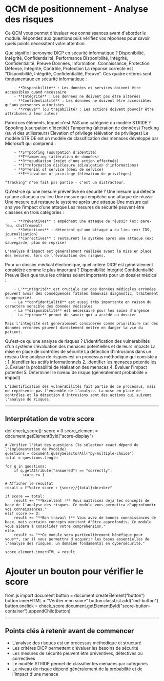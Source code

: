 # QCM de positionnement - Analyse des risques

Ce QCM vous permet d'évaluer vos connaissances avant d'aborder le module. Répondez aux questions puis vérifiez vos réponses pour savoir quels points nécessitent votre attention.

<py-multiple-choice id="q1">
  <py-title>Que signifie l'acronyme DICP en sécurité informatique ?</py-title>
  <py-choice>Disponibilité, Intégrité, Confidentialité, Performance</py-choice>
  <py-choice correct>Disponibilité, Intégrité, Confidentialité, Preuve</py-choice>
  <py-choice>Données, Information, Connaissance, Protection</py-choice>
  <py-choice>Défense, Intégrité, Contrôle, Protection</py-choice>
  <py-feedback>
    La réponse correcte est "Disponibilité, Intégrité, Confidentialité, Preuve". Ces quatre critères sont fondamentaux en sécurité informatique :

        - **Disponibilité** : Les données et services doivent être accessibles quand nécessaire
        - **Intégrité** : Les données ne doivent pas être altérées
        - **Confidentialité** : Les données ne doivent être accessibles qu'aux personnes autorisées
        - **Preuve** (ou traçabilité) : Les actions doivent pouvoir être attribuées à leur auteur
  </py-feedback>
</py-multiple-choice>

<py-multiple-choice id="q2">
  <py-title>Parmi ces éléments, lequel n'est PAS une catégorie du modèle STRIDE ?</py-title>
  <py-choice>Spoofing (usurpation d'identité)</py-choice>
  <py-choice>Tampering (altération de données)</py-choice>
  <py-choice correct>Tracking (suivi des utilisateurs)</py-choice>
  <py-choice>Elevation of privilege (élévation de privilèges)</py-choice>
  <py-feedback>
    Le modèle STRIDE est un modèle de classification des menaces développé par Microsoft qui comprend :

        - **S**poofing (usurpation d'identité)
        - **T**ampering (altération de données)
        - **R**epudiation (rejet d'une action effectuée)
        - **I**nformation disclosure (divulgation d'informations)
        - **D**enial of service (déni de service)
        - **E**levation of privilege (élévation de privilèges)
    
    "Tracking" n'en fait pas partie - c'est un distracteur.
  </py-feedback>
</py-multiple-choice>

<py-multiple-choice id="q3">
  <py-title>Qu'est-ce qu'une mesure préventive en sécurité ?</py-title>
  <py-choice>Une mesure qui détecte qu'une attaque a eu lieu</py-choice>
  <py-choice correct>Une mesure qui empêche une attaque de réussir</py-choice>
  <py-choice>Une mesure qui restaure le système après une attaque</py-choice>
  <py-choice>Une mesure qui analyse l'impact d'une attaque</py-choice>
  <py-feedback>
    Les mesures de sécurité peuvent être classées en trois catégories :
        
        - **Préventives** : empêchent une attaque de réussir (ex: pare-feu, chiffrement)
        - **Détectives** : détectent qu'une attaque a eu lieu (ex: IDS, journalisation)
        - **Correctives** : restaurent le système après une attaque (ex: sauvegarde, plan de reprise)
    
    L'analyse d'impact est généralement réalisée avant la mise en place des mesures, lors de l'évaluation des risques.
  </py-feedback>
</py-multiple-choice>

<py-multiple-choice id="q4">
  <py-title>Pour un dossier médical électronique, quel critère DICP est généralement considéré comme le plus important ?</py-title>
  <py-choice>Disponibilité</py-choice>
  <py-choice correct>Intégrité</py-choice>
  <py-choice>Confidentialité</py-choice>
  <py-choice>Preuve</py-choice>
  <py-feedback>
    Bien que tous les critères soient importants pour un dossier médical :

        - L'**intégrité** est cruciale car des données médicales erronées peuvent avoir des conséquences fatales (mauvais diagnostic, traitement inapproprié)
        - La **confidentialité** est aussi très importante en raison du caractère sensible des données médicales
        - La **disponibilité** est nécessaire pour les soins d'urgence
        - La **preuve** permet de savoir qui a accédé au dossier
    
    Mais l'intégrité est généralement considérée comme prioritaire car des données erronées peuvent directement mettre en danger la vie du patient.
  </py-feedback>
</py-multiple-choice>

<py-multiple-choice id="q5">
  <py-title>Qu'est-ce qu'une analyse de risques ?</py-title>
  <py-choice>L'identification des vulnérabilités d'un système</py-choice>
  <py-choice correct>L'évaluation des menaces potentielles et de leurs impacts</py-choice>
  <py-choice>La mise en place de contrôles de sécurité</py-choice>
  <py-choice>La détection d'intrusions dans un réseau</py-choice>
  <py-feedback>
    Une analyse de risques est un processus méthodique qui consiste à :
    1. Identifier les actifs informationnels
    2. Identifier les menaces potentielles
    3. Évaluer la probabilité de réalisation des menaces
    4. Évaluer l'impact potentiel
    5. Déterminer le niveau de risque (généralement probabilité × impact)
    
    L'identification des vulnérabilités fait partie de ce processus, mais ne représente pas l'ensemble de l'analyse. La mise en place de contrôles et la détection d'intrusions sont des actions qui suivent l'analyse de risques.
  </py-feedback>
</py-multiple-choice>

---
## Interprétation de votre score

<py-script>
def check_score():
    score = 0
    score_element = document.getElementById("score-display")
    
    # Vérifier l'état des questions (le sélecteur exact dépend de l'implémentation de Pyodide)
    questions = document.querySelectorAll("py-multiple-choice")
    total = questions.length
    
    for q in questions:
        if q.getAttribute("answered") == "correctly":
            score += 1
    
    # Afficher le résultat
    result = f"Votre score : {score}/{total}<br><br>"
    
    if score == total:
        result += "**Excellent !** Vous maîtrisez déjà les concepts de base de l'analyse des risques. Ce module vous permettra d'approfondir vos connaissances."
    elif score >= 3:
        result += "**Bon travail !** Vous avez de bonnes connaissances de base, mais certains concepts méritent d'être approfondis. Ce module vous aidera à consolider votre compréhension."
    else:
        result += "**Ce module sera particulièrement bénéfique pour vous**, car il vous permettra d'acquérir les bases essentielles de l'analyse des risques, un domaine fondamental en cybersécurité."
    
    score_element.innerHTML = result

# Ajouter un bouton pour vérifier le score

from js import document
button = document.createElement("button")
button.innerHTML = "Vérifier mon score"
button.classList.add("md-button")
button.onclick = check_score
document.getElementById("score-button-container").appendChild(button)
</py-script>

<div id="score-button-container"></div>
<div id="score-display"></div>

---

## Points clés à retenir avant de commencer

- L'analyse des risques est un processus méthodique et structuré
- Les critères DICP permettent d'évaluer les besoins de sécurité
- Les mesures de sécurité peuvent être préventives, détectives ou correctives
- Le modèle STRIDE permet de classifier les menaces par catégories
- Le niveau de risque dépend généralement de la probabilité et de l'impact d'une menace